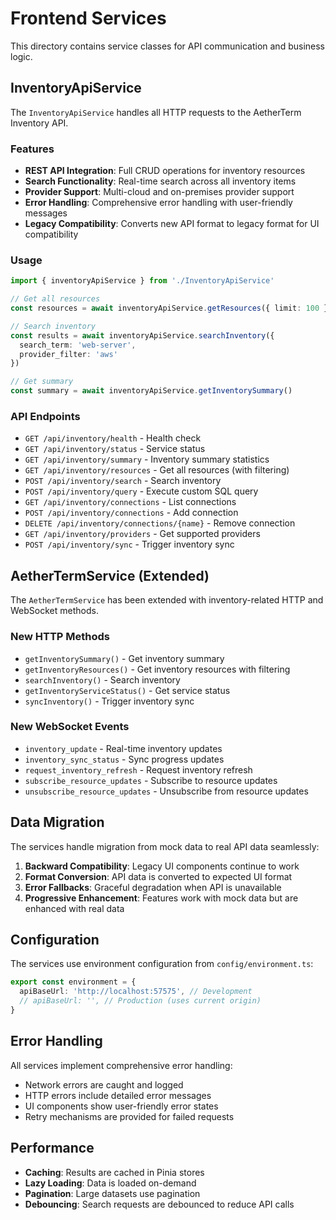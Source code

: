 # Frontend Services

This directory contains service classes for API communication and business logic.

## InventoryApiService

The `InventoryApiService` handles all HTTP requests to the AetherTerm Inventory API.

### Features

- **REST API Integration**: Full CRUD operations for inventory resources
- **Search Functionality**: Real-time search across all inventory items
- **Provider Support**: Multi-cloud and on-premises provider support
- **Error Handling**: Comprehensive error handling with user-friendly messages
- **Legacy Compatibility**: Converts new API format to legacy format for UI compatibility

### Usage

```typescript
import { inventoryApiService } from './InventoryApiService'

// Get all resources
const resources = await inventoryApiService.getResources({ limit: 100 })

// Search inventory
const results = await inventoryApiService.searchInventory({
  search_term: 'web-server',
  provider_filter: 'aws'
})

// Get summary
const summary = await inventoryApiService.getInventorySummary()
```

### API Endpoints

- `GET /api/inventory/health` - Health check
- `GET /api/inventory/status` - Service status
- `GET /api/inventory/summary` - Inventory summary statistics
- `GET /api/inventory/resources` - Get all resources (with filtering)
- `POST /api/inventory/search` - Search inventory
- `POST /api/inventory/query` - Execute custom SQL query
- `GET /api/inventory/connections` - List connections
- `POST /api/inventory/connections` - Add connection
- `DELETE /api/inventory/connections/{name}` - Remove connection
- `GET /api/inventory/providers` - Get supported providers
- `POST /api/inventory/sync` - Trigger inventory sync

## AetherTermService (Extended)

The `AetherTermService` has been extended with inventory-related HTTP and WebSocket methods.

### New HTTP Methods

- `getInventorySummary()` - Get inventory summary
- `getInventoryResources()` - Get inventory resources with filtering
- `searchInventory()` - Search inventory
- `getInventoryServiceStatus()` - Get service status
- `syncInventory()` - Trigger inventory sync

### New WebSocket Events

- `inventory_update` - Real-time inventory updates
- `inventory_sync_status` - Sync progress updates
- `request_inventory_refresh` - Request inventory refresh
- `subscribe_resource_updates` - Subscribe to resource updates
- `unsubscribe_resource_updates` - Unsubscribe from resource updates

## Data Migration

The services handle migration from mock data to real API data seamlessly:

1. **Backward Compatibility**: Legacy UI components continue to work
2. **Format Conversion**: API data is converted to expected UI format
3. **Error Fallbacks**: Graceful degradation when API is unavailable
4. **Progressive Enhancement**: Features work with mock data but are enhanced with real data

## Configuration

The services use environment configuration from `config/environment.ts`:

```typescript
export const environment = {
  apiBaseUrl: 'http://localhost:57575', // Development
  // apiBaseUrl: '', // Production (uses current origin)
}
```

## Error Handling

All services implement comprehensive error handling:

- Network errors are caught and logged
- HTTP errors include detailed error messages
- UI components show user-friendly error states
- Retry mechanisms are provided for failed requests

## Performance

- **Caching**: Results are cached in Pinia stores
- **Lazy Loading**: Data is loaded on-demand
- **Pagination**: Large datasets use pagination
- **Debouncing**: Search requests are debounced to reduce API calls